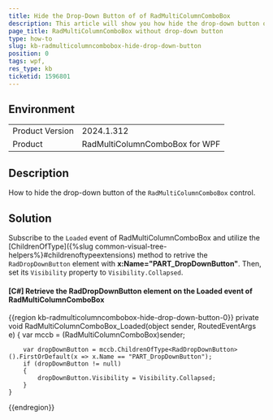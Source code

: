 ```yaml
---
title: Hide the Drop-Down Button of of RadMultiColumnComboBox
description: This article will show you how hide the drop-down button of RadMultiColumnComboBox.
page_title: RadMultiColumnComboBox without drop-down button
type: how-to
slug: kb-radmulticolumncombobox-hide-drop-down-button
position: 0
tags: wpf, 
res_type: kb
ticketid: 1596801
---
```


## Environment

<table>
	<tbody>
		<tr>
			<td>Product Version</td>
			<td>2024.1.312</td>
		</tr>
		<tr>
			<td>Product</td>
			<td>RadMultiColumnComboBox for WPF</td>
		</tr>
	</tbody>
</table>

## Description

How to hide the drop-down button of the `RadMultiColumnComboBox` control.

## Solution

Subscribe to the `Loaded` event of RadMultiColumnComboBox and utilize the [ChildrenOfType]({%slug common-visual-tree-helpers%}#childrenoftypeextensions) method to retrive the `RadDropDownButton` element with __x:Name="PART_DropDownButton"__. Then, set its `Visibility` property to `Visibility.Collapsed`.

#### __[C#] Retrieve the RadDropDownButton element on the Loaded event of RadMultiColumnComboBox__
{{region kb-radmulticolumncombobox-hide-drop-down-button-0}}
    private void RadMultiColumnComboBox_Loaded(object sender, RoutedEventArgs e)
    {
    	var mccb = (RadMultiColumnComboBox)sender;
        
    	var dropDownButton = mccb.ChildrenOfType<RadDropDownButton>().FirstOrDefault(x => x.Name == "PART_DropDownButton");
    	if (dropDownButton != null)
    	{
    		dropDownButton.Visibility = Visibility.Collapsed;
    	}
    }
{{endregion}}
